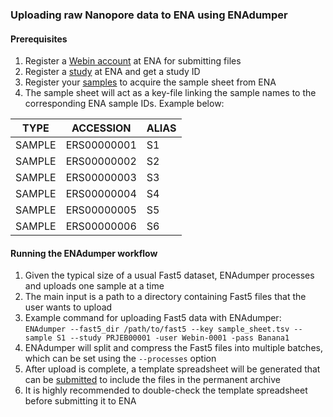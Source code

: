 ### Uploading raw Nanopore data to ENA using ENAdumper

#### Prerequisites
1. Register a [Webin account](https://ena-docs.readthedocs.io/en/latest/submit/general-guide/registration.html) at ENA for submitting files
2. Register a [study](https://ena-docs.readthedocs.io/en/latest/submit/study.html) at ENA and get a study ID
3. Register your [samples](https://ena-docs.readthedocs.io/en/latest/submit/samples.html) to acquire the sample sheet from ENA
4. The sample sheet will act as a key-file linking the sample names to the corresponding ENA sample IDs. Example below:

| TYPE | ACCESSION | ALIAS |
| --- | --- | --- |
| SAMPLE | ERS00000001 | S1 |
| SAMPLE | ERS00000002 | S2 |
| SAMPLE | ERS00000003 | S3 |
| SAMPLE | ERS00000004 | S4 |
| SAMPLE | ERS00000005 | S5 |
| SAMPLE | ERS00000006 | S6 |

#### Running the ENAdumper workflow
1. Given the typical size of a usual Fast5 dataset, ENAdumper processes and uploads one sample at a time
2. The main input is a path to a directory containing Fast5 files that the user wants to upload
3. Example command for uploading Fast5 data with ENAdumper: <br/>
`ENAdumper --fast5_dir /path/to/fast5 --key sample_sheet.tsv --sample S1 --study PRJEB00001 -user Webin-0001 -pass Banana1`
4. ENAdumper will split and compress the Fast5 files into multiple batches, which can be set using the `--processes` option
5. After upload is complete, a template spreadsheet will be generated that can be [submitted](https://ena-docs.readthedocs.io/en/latest/submit/reads/interactive.html#step-3-submit-the-template-spreadsheet) to include the files in the permanent archive
6. It is highly recommended to double-check the template spreadsheet before submitting it to ENA

[//]: # (Written by Mantas Sereika)
